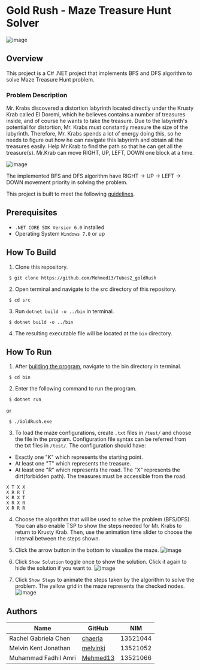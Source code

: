 # Gold Rush - Maze Treasure Hunt Solver

![image](https://user-images.githubusercontent.com/91037907/226859463-2dc0dd67-240d-4994-ac7a-b9604ec155b6.png)

## Overview

This project is a C# .NET project that implements BFS and DFS algorithm to solve Maze Treasure Hunt problem. 

### Problem Description

Mr. Krabs discovered a distortion labyrinth located directly under the Krusty Krab called El Doremi, which he believes contains a number of treasures inside, and of course he wants to take the treasure. Due to the labyrinth's potential for distortion, Mr. Krabs must constantly measure the size of the labyrinth. Therefore, Mr. Krabs spends a lot of energy doing this, so he needs to figure out how he can navigate this labyrinth and obtain all the treasures easily.
Help Mr.Krab to find the path so that he can get all the treasure(s). 
Mr.Krab can move RIGHT, UP, LEFT, DOWN one block at a time.

![image](https://user-images.githubusercontent.com/91037907/226874542-a2d3001b-2516-4140-a9c8-274a7f636b88.png)

The implemented BFS and DFS algorithm have RIGHT -> UP -> LEFT -> DOWN movement priority in solving the problem. 

This project is built to meet the following [guidelines](https://docs.google.com/document/d/1lAUaI6PsZK089rcWfaTYRgMwNwe3wvDbGdIdJrLatEU/edit).

## Prerequisites

- `.NET CORE SDK Version 6.0` installed
- Operating System `Windows 7.0` or up

## How To Build
1. Clone this repository.

```
 $ git clone https://github.com/Mehmed13/Tubes2_goldRush
```

2. Open terminal and navigate to the src directory of this repository.

```
 $ cd src
```

3. Run `dotnet build -o ../bin` in terminal. 

```
 $ dotnet build -o ../bin
```

4. The resulting executable file will be located at the `bin` directory.

## How To Run

1. After [building the program](#how-to-building), navigate to the bin directory in terminal.


```
 $ cd bin
```

2. Enter the following command to run the program.

```
 $ dotnet run
```

or

```
 $ ./GoldRush.exe
```

3. To load the maze configurations, create `.txt` files in `/test/` and choose the file in the program. Configuration file syntax can be referred from the txt files in `/test/`.
The configuration should have:
- Exactly one "K" which represents the starting point.
- At least one "T" which represents the treasure.
- At least one "R" which represents the road.
The "X" represents the dirt(forbidden path). The treasures must be accessible from the road.
```
X T X X
X R R T
K R X T
X R X R
X R R R
```


4. Choose the algorithm that will be used to solve the problem (BFS/DFS). You can also enable TSP to show the steps needed for Mr. Krabs to return to Krusty Krab. Then, use the animation time slider to choose the interval between the steps shown.

5. Click the arrow button in the bottom to visualize the maze.
![image](https://user-images.githubusercontent.com/91037907/226874641-c697b472-8c3e-4c93-b50c-fa403c71c7bf.png)

6. Click `Show Solution` toggle once to show the solution. Click it again to hide the solution if you want to. 
![image](https://user-images.githubusercontent.com/91037907/226874714-3f271476-c748-4d78-8ecb-f6ef56541cae.png)

7. Click `Show Steps` to animate the steps taken by the algorithm to solve the problem. The yellow grid in the maze represents the checked nodes.
![image](https://user-images.githubusercontent.com/91037907/226874756-b7b02cfd-f7f6-4ba2-8eae-ec53f9c0048d.png)


## Authors

| Name                  | GitHub                                            | NIM                  |
| --------------------- | ------------------------------------------------- | --------------------- |
| Rachel Gabriela Chen  | [chaerla](https://github.com/chaerla)             | 13521044 |
| Melvin Kent Jonathan  | [melvinkj](https://github.com/melvinkj)           | 13521052 |
| Muhammad Fadhil Amri  | [Mehmed13](https://github.com/mehmed13)           | 13521066 |
